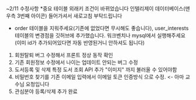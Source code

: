 ~2/11 수정사항
*중요 테이블 외래키 조건이 바뀌었습니다 인텔리제이 데이터베이스(맨 우측 3번째 아이콘) 들어가셔서 새로고침 부탁드립니다<br>
* order 테이블을 지워주세요(기존에 없었다면 무시해도 좋습니다), user_interests 테이블의 변경점을 깃허브에 추가했습니다. 워크벤치나 mysql에서 실행해주세요(이미 id가 추가되어있다면 자동 반영된거니 안하셔도 됩니다)<br>
1. 회원탈퇴 버그 수정해서 프론트 정상 동작 확인 <br>
2. 기존 회원정보 수정에서 나이는 업데이트 안되는 버그 수정 <br>
3. 도서등록 및 삭제 특정 도서 조회 API 추가 "이미지" 까지 불러올 수 있어야함 <br>
4. 비밀번호 찾기를 기존 이메일 입력에서 이메일 토큰 인증방식 으로 수정. <- 아마 교수님 요청입니다 
5. 관심분야 등록/삭제 추가 완료 
